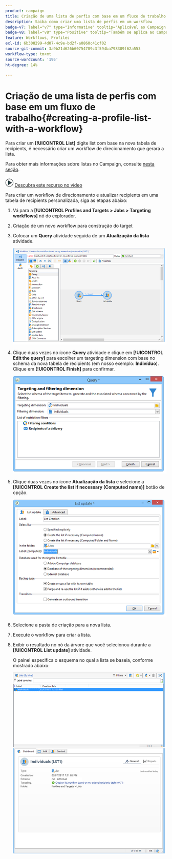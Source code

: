 ```yaml
---
product: campaign
title: Criação de uma lista de perfis com base em um fluxo de trabalho
description: Saiba como criar uma lista de perfis em um workflow
badge-v7: label="v7" type="Informative" tooltip="Aplicável ao Campaign Classic v7"
badge-v8: label="v8" type="Positive" tooltip="Também se aplica ao Campaign v8"
feature: Workflows, Profiles
exl-id: 6b308299-4d07-4c9e-bd2f-a0860c41cf02
source-git-commit: 3a9b21d626b60754789c3f594ba798309f62a553
workflow-type: tm+mt
source-wordcount: '195'
ht-degree: 14%

---
```


# Criação de uma lista de perfis com base em um fluxo de trabalho{#creating-a-profile-list-with-a-workflow}



Para criar um **[!UICONTROL List]** digite list com base na nova tabela de recipients, é necessário criar um workflow de direcionamento que gerará a lista.

Para obter mais informações sobre listas no Campaign, consulte [nesta seção](../../platform/using/creating-and-managing-lists.md#about-lists-in-adobe-campaign).

![](assets/do-not-localize/how-to-video.png) [Descubra este recurso no vídeo](../../platform/using/creating-and-managing-lists.md#create-list-in-a-wf-video)

Para criar um workflow de direcionamento e atualizar recipients em uma tabela de recipients personalizada, siga as etapas abaixo:

1. Vá para a **[!UICONTROL Profiles and Targets > Jobs > Targeting workflows]** nó do explorador.
1. Criação de um novo workflow para construção do target
1. Colocar um **Query** atividade seguida de um **Atualização da lista** atividade.

   ![](assets/mapping_create_list_workflow01.png)

1. Clique duas vezes no ícone **Query** atividade e clique em **[!UICONTROL Edit the query]** para escolher um targeting dimension com base no schema da nova tabela de recipients (em nosso exemplo: **Indivíduo**). Clique em **[!UICONTROL Finish]** para confirmar.

   ![](assets/mapping_create_list_workflow03.png)

1. Clique duas vezes no ícone **Atualização da lista** e selecione a **[!UICONTROL Create the list if necessary (Computed name)]** botão de opção.

   ![](assets/mapping_create_list_workflow02.png)

1. Selecione a pasta de criação para a nova lista.
1. Execute o workflow para criar a lista.
1. Exibir o resultado no nó da árvore que você selecionou durante a **[!UICONTROL List update]** atividade.

   O painel especifica o esquema no qual a lista se baseia, conforme mostrado abaixo:

   ![](assets/mapping_list_view.png)
